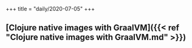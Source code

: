 +++
title = "daily/2020-07-05"
+++

[Clojure native images with GraalVM]({{< ref "Clojure native images with GraalVM.md" >}})
- 
